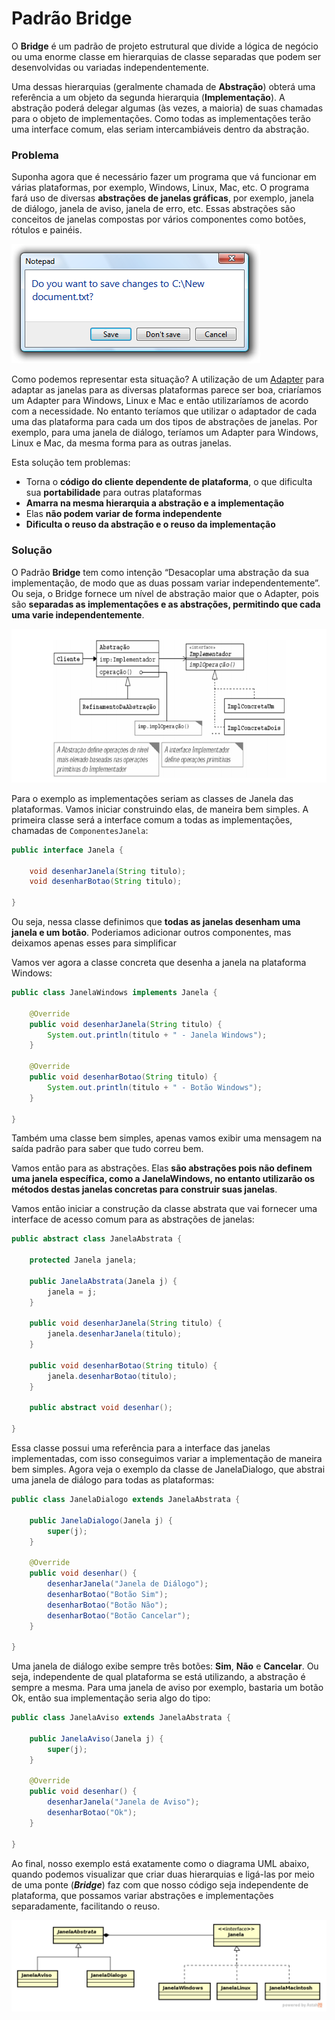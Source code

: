 # Padrão Bridge

O **Bridge** é um padrão de projeto estrutural que divide a lógica de negócio ou uma enorme classe em hierarquias de classe separadas que podem ser desenvolvidas ou variadas independentemente.

Uma dessas hierarquias \(geralmente chamada de **Abstração**\) obterá uma referência a um objeto da segunda hierarquia \(**Implementação**\). A abstração poderá delegar algumas \(às vezes, a maioria\) de suas chamadas para o objeto de implementações. Como todas as implementações terão uma interface comum, elas seriam intercambiáveis dentro da abstração.

### Problema

Suponha agora que é necessário fazer um programa que vá funcionar em várias plataformas, por exemplo, Windows, Linux, Mac, etc. O programa fará uso de diversas **abstrações de janelas gráficas**, por exemplo, janela de diálogo, janela de aviso, janela de erro, etc. Essas abstrações são conceitos de janelas compostas por vários componentes como botões, rótulos e painéis.

![Exemplo de janela de di&#xE1;logo](.gitbook/assets/image%20%285%29.png)

Como podemos representar esta situação? A utilização de um [Adapter](padrao-adapter.md) para adaptar as janelas para as diversas plataformas parece ser boa, criaríamos um Adapter para Windows, Linux e Mac e então utilizaríamos de acordo com a necessidade. No entanto teríamos que utilizar o adaptador de cada uma das plataforma para cada um dos tipos de abstrações de janelas. Por exemplo, para uma janela de diálogo, teríamos um Adapter para Windows, Linux e Mac, da mesma forma para as outras janelas.

Esta solução tem problemas:

* Torna o **código do cliente dependente de plataforma**, o que dificulta sua **portabilidade** para outras plataformas
* **Amarra na mesma hierarquia a abstração e a implementação**
* Elas **não podem variar de forma independente**
* **Dificulta o reuso da abstração e o reuso da implementação**

### **Solução**

O Padrão **Bridge** tem como intenção “Desacoplar uma abstração da sua implementação, de modo que as duas possam variar independentemente”. Ou seja, o Bridge fornece um nível de abstração maior que o Adapter, pois são **separadas as implementações e as abstrações, permitindo que cada uma varie independentemente**.

![](.gitbook/assets/image%20%286%29.png)

Para o exemplo as implementações seriam as classes de Janela das plataformas. Vamos iniciar construindo elas, de maneira bem simples. A primeira classe será a interface comum a todas as implementações, chamadas de `ComponentesJanela`:

```java
public interface Janela {

    void desenharJanela(String titulo);
    void desenharBotao(String titulo);
    
}
```

Ou seja, nessa classe definimos que **todas as janelas desenham uma janela e um botão**. Poderiamos adicionar outros componentes, mas deixamos apenas esses para simplificar

Vamos ver agora a classe concreta que desenha a janela na plataforma Windows:

```java
public class JanelaWindows implements Janela {
 
    @Override
    public void desenharJanela(String titulo) {
        System.out.println(titulo + " - Janela Windows");
    }
 
    @Override
    public void desenharBotao(String titulo) {
        System.out.println(titulo + " - Botão Windows");
    }
 
}
```

Também uma classe bem simples, apenas vamos exibir uma mensagem na saída padrão para saber que tudo correu bem.

Vamos então para as abstrações. Elas **são abstrações pois não definem uma janela específica, como a JanelaWindows, no entanto utilizarão os métodos destas janelas concretas para construir suas janelas**.

Vamos então iniciar a construção da classe abstrata que vai fornecer uma interface de acesso comum para as abstrações de janelas:

```java
public abstract class JanelaAbstrata {
 
    protected Janela janela;
 
    public JanelaAbstrata(Janela j) {
        janela = j;
    }
 
    public void desenharJanela(String titulo) {
        janela.desenharJanela(titulo);
    }
 
    public void desenharBotao(String titulo) {
        janela.desenharBotao(titulo);
    }
 
    public abstract void desenhar();
 
}
```

Essa classe possui uma referência para a interface das janelas implementadas, com isso conseguimos variar a implementação de maneira bem simples. Agora veja o exemplo da classe de JanelaDialogo, que abstrai uma janela de diálogo para todas as plataformas:

```java
public class JanelaDialogo extends JanelaAbstrata {
 
    public JanelaDialogo(Janela j) {
        super(j);
    }
 
    @Override
    public void desenhar() {
        desenharJanela("Janela de Diálogo");
        desenharBotao("Botão Sim");
        desenharBotao("Botão Não");
        desenharBotao("Botão Cancelar");
    }
 
}
```

Uma janela de diálogo exibe sempre três botões: **Sim**, **Não** e **Cancelar**. Ou seja, independente de qual plataforma se está utilizando, a abstração é sempre a mesma. Para uma janela de aviso por exemplo, bastaria um botão Ok, então sua implementação seria algo do tipo:

```java
public class JanelaAviso extends JanelaAbstrata {
 
    public JanelaAviso(Janela j) {
        super(j);
    }
 
    @Override
    public void desenhar() {
        desenharJanela("Janela de Aviso");
        desenharBotao("Ok");
    }
 
}
```

Ao final, nosso exemplo está exatamente como o diagrama UML abaixo, quando podemos visualizar que criar duas hierarquias e ligá-las por meio de uma ponte \(_**Bridge**_\) faz com que nosso código seja independente de plataforma, que possamos variar abstrações e implementações separadamente, facilitando o reuso.

![](.gitbook/assets/image%20%287%29.png)

